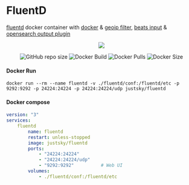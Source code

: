 # FluentD
[fluentd](https://github.com/fluent/fluentd) docker container with [docker](https://github.com/edsiper/fluent-plugin-docker) & [geoip filter](https://github.com/y-ken/fluent-plugin-geoip), [beats input](https://github.com/repeatedly/fluent-plugin-beats) & [opensearch output plugin](https://github.com/fluent/fluent-plugin-opensearch) <br>

<div align="center">

![](https://avatars.githubusercontent.com/u/859518?s=200)

![GitHub repo size](https://img.shields.io/github/repo-size/just5ky/fluentd?label=Repo%20Size&logo=github)
![Docker Build](https://github.com/just5ky/fluentd/workflows/Docker/badge.svg) 
![Docker Pulls](https://img.shields.io/docker/pulls/justsky/fluentd)
![Docker Size](https://img.shields.io/docker/image-size/justsky/fluentd)

</div>

#### Docker Run
`docker run --rm --name fluentd -v ./fluentd/conf:/fluentd/etc -p 9292:9292 -p 24224:24224 -p 24224:24224/udp justsky/fluentd`

#### Docker compose
```yml
version: "3"
services:
    fluentd
        name: fluentd
        restart: unless-stopped
        image: justsky/fluentd
        ports:
            - "24224:24224"
            - "24224:24224/udp"
            - "9292:9292"          # Web UI
        volumes:
            - ./fluentd/conf:/fluentd/etc
```
